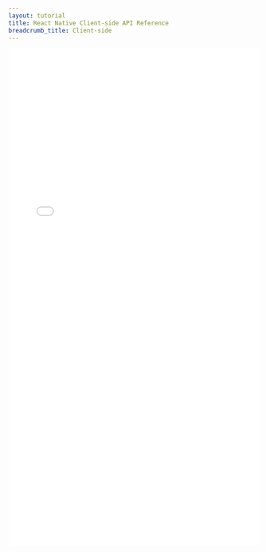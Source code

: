 ```yaml
---
layout: tutorial
title: React Native Client-side API Reference
breadcrumb_title: Client-side
---
```

<!-- NLS_CHARSET=UTF-8 -->
<iframe title="reactnative-client-api" width="100%" height="1000px" frameBorder="0" src="../../../../../../../../../api-ref/ibm-mobile-first-reactnative/html/refreactnative-mfp-apidoc/html/index.html"></iframe>
